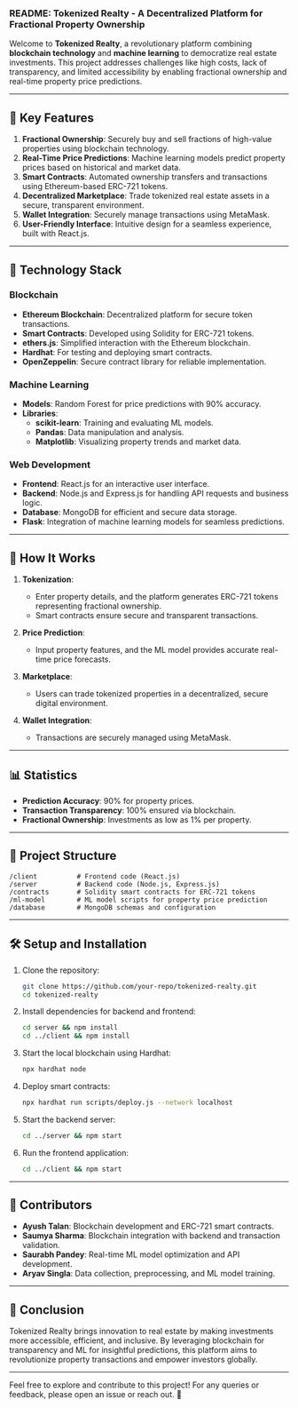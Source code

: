 ### README: Tokenized Realty - A Decentralized Platform for Fractional Property Ownership  

Welcome to **Tokenized Realty**, a revolutionary platform combining **blockchain technology** and **machine learning** to democratize real estate investments. This project addresses challenges like high costs, lack of transparency, and limited accessibility by enabling fractional ownership and real-time property price predictions.

---

## 🌟 **Key Features**
1. **Fractional Ownership**: Securely buy and sell fractions of high-value properties using blockchain technology.  
2. **Real-Time Price Predictions**: Machine learning models predict property prices based on historical and market data.  
3. **Smart Contracts**: Automated ownership transfers and transactions using Ethereum-based ERC-721 tokens.  
4. **Decentralized Marketplace**: Trade tokenized real estate assets in a secure, transparent environment.  
5. **Wallet Integration**: Securely manage transactions using MetaMask.  
6. **User-Friendly Interface**: Intuitive design for a seamless experience, built with React.js.  

---

## 🔧 **Technology Stack**
### **Blockchain**  
- **Ethereum Blockchain**: Decentralized platform for secure token transactions.  
- **Smart Contracts**: Developed using Solidity for ERC-721 tokens.  
- **ethers.js**: Simplified interaction with the Ethereum blockchain.  
- **Hardhat**: For testing and deploying smart contracts.  
- **OpenZeppelin**: Secure contract library for reliable implementation.  

### **Machine Learning**  
- **Models**: Random Forest for price predictions with 90% accuracy.  
- **Libraries**:  
  - **scikit-learn**: Training and evaluating ML models.  
  - **Pandas**: Data manipulation and analysis.  
  - **Matplotlib**: Visualizing property trends and market data.  

### **Web Development**  
- **Frontend**: React.js for an interactive user interface.  
- **Backend**: Node.js and Express.js for handling API requests and business logic.  
- **Database**: MongoDB for efficient and secure data storage.  
- **Flask**: Integration of machine learning models for seamless predictions.  

---

## 🚀 **How It Works**
1. **Tokenization**:  
   - Enter property details, and the platform generates ERC-721 tokens representing fractional ownership.  
   - Smart contracts ensure secure and transparent transactions.  

2. **Price Prediction**:  
   - Input property features, and the ML model provides accurate real-time price forecasts.  

3. **Marketplace**:  
   - Users can trade tokenized properties in a decentralized, secure digital environment.  

4. **Wallet Integration**:  
   - Transactions are securely managed using MetaMask.  

---

## 📊 **Statistics**
- **Prediction Accuracy**: 90% for property prices.  
- **Transaction Transparency**: 100% ensured via blockchain.  
- **Fractional Ownership**: Investments as low as 1% per property.  

---

## 📂 **Project Structure**
```
/client          # Frontend code (React.js)
/server          # Backend code (Node.js, Express.js)
/contracts       # Solidity smart contracts for ERC-721 tokens
/ml-model        # ML model scripts for property price prediction
/database        # MongoDB schemas and configuration
```

---

## 🛠️ **Setup and Installation**
1. Clone the repository:  
   ```bash
   git clone https://github.com/your-repo/tokenized-realty.git
   cd tokenized-realty
   ```
2. Install dependencies for backend and frontend:  
   ```bash
   cd server && npm install  
   cd ../client && npm install  
   ```
3. Start the local blockchain using Hardhat:  
   ```bash
   npx hardhat node
   ```
4. Deploy smart contracts:  
   ```bash
   npx hardhat run scripts/deploy.js --network localhost
   ```
5. Start the backend server:  
   ```bash
   cd ../server && npm start
   ```
6. Run the frontend application:  
   ```bash
   cd ../client && npm start
   ```

---

## 🤝 **Contributors**
- **Ayush Talan**: Blockchain development and ERC-721 smart contracts.  
- **Saumya Sharma**: Blockchain integration with backend and transaction validation.  
- **Saurabh Pandey**: Real-time ML model optimization and API development.  
- **Aryav Singla**: Data collection, preprocessing, and ML model training.  

---

## 📌 **Conclusion**
Tokenized Realty brings innovation to real estate by making investments more accessible, efficient, and inclusive. By leveraging blockchain for transparency and ML for insightful predictions, this platform aims to revolutionize property transactions and empower investors globally.

---

Feel free to explore and contribute to this project! For any queries or feedback, please open an issue or reach out. 🌟
